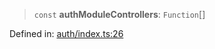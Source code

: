 > `const` **authModuleControllers**: `Function`[]

Defined in: [auth/index.ts:26](https://github.com/insaneonai/vibe/blob/38750ac63d7667ff05bc1fd759fe140b2ffc9b1c/backend/src/modules/auth/index.ts#L26)
